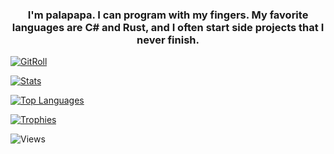 <h3 align="center">I'm palapapa. I can program with my fingers. My favorite languages are C# and Rust, and I often start side projects that I never finish.</h3>

[![GitRoll](https://gitroll.io/api/badges/profiles/v1/ug6IT5wx6CLTpAtX0B0J29kCw3A13?theme=dark)](https://gitroll.io/profile/ug6IT5wx6CLTpAtX0B0J29kCw3A13)

[![Stats](https://github-readme-stats.vercel.app/api?username=palapapa&show_icons=true&include_all_commits=true&title_color=fefefe&text_color=fefefe&icon_color=16a34a&ring_color=16a34a&bg_color=18181b&hide_border=true)](https://github.com/anuraghazra/github-readme-stats)

[![Top Languages](https://github-readme-stats.vercel.app/api/top-langs/?username=palapapa&layout=compact&langs_count=10&size_weight=0.5&count_weight=0.5&title_color=fefefe&text_color=fefefe&icon_color=16a34a&bg_color=18181b&hide_border=true)](https://github.com/anuraghazra/github-readme-stats)

[![Trophies](https://github-profile-trophy.vercel.app/?username=palapapa&theme=discord)](https://github.com/ryo-ma/github-profile-trophy)

![Views](https://komarev.com/ghpvc/?username=palapapa&style=flat-square&color=green)
